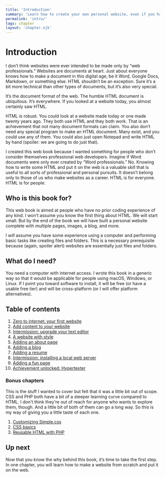 ```yaml
---
title: 'Introduction'
summary: 'Learn how to create your own personal website, even if you have no prior coding experience. This guide takes you from the basics of HTML to building a multi-page site with images, a blog, and more.'
permalink: 'intro/'
tags: chapter
layout: 'chapter.njk'
---
```


# Introduction

I don’t think websites were ever intended to be made only by “web professionals.” Websites are documents at heart. Just about everyone knows how to make a document in this digital age, be it Word, Google Docs, Markdown, or something else. HTML shouldn’t be an exception. Sure it’s a bit more technical than other types of documents, but it’s also very special.

It’s the document format of the web. The humble HTML document is ubiquitous. It’s everywhere. If you looked at a website today, you almost certainly saw HTML.

HTML is robust. You could look at a website made today or one made twenty years ago. They both use HTML and they both work. That is an achievement that not many document formats can claim. You also don’t need any special program to make an HTML document. Many exist, and you could use any of them. You could also just open Notepad and write HTML by hand (spoiler: we are going to do just that).

I created this web book because I wanted something for people who don’t consider themselves professional web developers. Imagine if Word documents were only ever created by “Word professionals.” No. Knowing how to write some HTML and put it on the web is a valuable skill that is useful to all sorts of professional and personal pursuits. It doesn’t belong only to those of us who make websites as a career. HTML is for everyone. HTML is for people.

## Who is this book for?

This web book is aimed at people who have no prior coding experience of any kind. I won’t assume you know the first thing about HTML. We will start small. But by the end of the book we will have built a personal website complete with multiple pages, images, a blog, and more.

I _will_ assume you have some experience using a computer and performing basic tasks like creating files and folders. This is a necessary prerequisite because (again, spoiler alert) websites are essentially just files and folders.

## What do I need?

You need a computer with internet access. I wrote this book in a generic way so that it would be applicable for people using macOS, Windows, or Linux. If I point you toward software to install, it will be free (or have a usable free tier) and will be cross-platform (or I will offer platform alternatives).

## Table of contents

1. [Zero to internet: your first website](/zero-to-internet-your-first-website)
2. [Add content to your website](/add-content-to-your-website)
3. [Intermission: upgrade your text editor](/intermission-upgrade-your-text-editor)
4. [A website with style](/a-website-with-style)
5. [Adding an about page](/adding-an-about-page)
6. [Adding a blog](/adding-a-blog)
7. [Adding a resume](/adding-a-resume)
8. [Intermission: installing a local web server](/intermission-installing-a-local-web-server)
9. [Adding a fun page](/adding-a-fun-page)
10. [Achievement unlocked: Hypertexter](/achievement-unlocked-hypertexter)

### Bonus chapters

This is the stuff I wanted to cover but felt that it was a little bit out of scope. CSS and PHP both have a bit of a steeper learning curve compared to HTML. I don't think they're out of reach for anyone who wants to explore them, though. And a little bit of both of them can go a long way. So this is my way of giving you a little taste of each one.

1. [Customizing Simple.css](/customizing-simple-css)
2. [CSS basics](/css-basics)
3. [Reusable HTML with PHP](/reusable-html-with-php)

## Up next

Now that you know the why behind this book, it’s time to take the first step. In one chapter, you will learn how to make a website from scratch and put it on the web.
